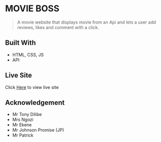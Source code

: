 
# MOVIE BOSS

> A movie website that displays movie from an Api and lets a user add reviews, likes and comment with a click.

## Built With

- HTML, CSS, JS
- API


## Live Site

 Click [Here](https://promzzykoncepts.github.io/PranMovies/) to view live site

## Acknowledgement

-   Mr Tony Dilibe
-   Mrs Ngozi
-   Mr Ekene
-   Mr Johnson Promise (JP)
-   Mr Patrick


